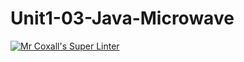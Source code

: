# Unit1-03-Java-Microwave
[![Mr Coxall's Super Linter](https://github.com/ICS4U-Programming-RemyS/Unit1-03-Java-Microwave/workflows/Mr%20Coxall's%20Super%20Linter/badge.svg)](https://github.com/ICS4U-Programming-RemyS/Unit1-03-Java-Microwave/actions/)

